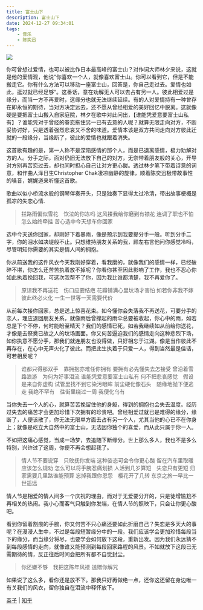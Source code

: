 ```yaml
---
title: 富士山下
description: 富士山下
date: 2024-12-27 09:34:01
tags:
    - 音乐
    - 陈奕迅
---
```

![](富士山下.png)

你可曾想过爱情，也可以被比作日本最高峰的富士山？对作词大师林夕来说，这就是他的爱情观，他说“你喜欢一个人，就像喜欢富士山。你可以看到它，但是不能搬走它。你有什么方法可以移动一座富士山，回答是，你自己走过去。爱情也如此，逛过就已经足够“。这番话，意在劝解无人可以去占有另一人。彼此相爱过是缘分，而当一方不再爱时，这缘分也就无法继续延续。有的人对爱情持有一种曾存在即永恒的期待，当对方决定远去，还不愿从曾经相爱的美好回忆中脱离。这就像硬是要把富士山搬入自家庭院，林夕在歌中对此问出，【谁能凭爱意要富士山私有】？谁能凭对于曾经的眷恋拖住另一已有去意的人呢？就算无限走向对方，不断妥协讨好，只是透着强烈悲哀又不舍的味道。爱情本该是双方共同走向对方彼此迁就的一段缘分，当缘断了，彼此的爱情也就跟着消失。

这首歌有趣的是，第一人称不是深陷感情的那个人，而是已退离感情，极力劝解对方的人。分手之际，面对仍旧无法放下自己的对方，无奈带着朋友般的关心，开导对方别再苦恋过去，却也同时担心自己让对方更心酸。透过林夕笔下带着诗意的词意，和作曲人泽日生Christopher Chak凄凉幽静的旋律，顺着陈奕迅极带故事性的嗓音，娓娓道来听懂这首歌。

歌曲以似小桥流水般的钢琴伴奏开头，只是独奏下显得太过冷清，带出故事梗概是孤凉的失恋心情.

>拦路雨偏似雪花　饮泣的你冻吗
>这风褛我给你磨到有襟花
>连调了职也不怕　怎么始终牵挂
>苦心选中今天想车你回家

选中今天送你回家，却刚好下着暴雨，像是预示到我要提分手一般。听到分手二字，你的泪水如决堤般不止。只想维持朋友关系的我，顾左右言他问你感觉冷吗，尽管明知你需要的其实是情人间的拥抱。

你从前送我的这件风衣今天我刚好穿着，看我磨的，就像我们的感情一样，已经破碎不堪，你怎么还苦苦执着放不掉呢？你看你甚至因此影响了工作，我也不忍心你如此执着挽回我，可这次我帮不了你，因为我比谁都清楚，我不再爱你了。

>原谅我不再送花　伤口应要结疤
>花瓣铺满心里坟场才害怕
>如若你非我不嫁　彼此终必火化
>一生一世等一天需要代价

从前每次接你回家，总是送上惊喜花束。如今懂你会失落我不再送花，可要分手的恋人，理应退回朋友关系，就像雨后曾撑起的雨伞总要被收起，你心中的雨，如若总是下个不停，何时能盼至晴天？我们的感情已死，如若我继续如从前给你送花，才像是去祭奠已故之人的坟场画面。你又何苦逼迫我们的感情走向这种悲烈下场，如你执意不愿分手，那我们就连朋友也没得做，只好相忘于江湖。像是当作彼此不再存在，在心中无声火化了彼此。而把此生执着于只爱一人，得到当然最是佳话，可若相反呢？

>谁都只得那双手　靠拥抱亦难任你拥有
>要拥有必先懂失去怎接受
>曾沿着雪路浪游　为何为好事泪流
>谁能凭爱意要富士山私有
>何不把悲哀感觉　假设是来自你虚构
>试管里找不到它染污眼眸
>前尘硬化像石头　随缘地抛下便逃走
>我绝不罕有　往街里绕过一周
>我便化乌有

当你失去一个人的心，就算苦苦挽留住他的身躯，得到的拥抱也会失去温度。经历过失去的痛苦才会更加珍惜下次拥有的珍贵吧。曾经相爱过就已是难得的缘分，缘断了，人便该散了，你无法无限单方面去占有另一个人，尤其当他的心已不在你身上；就像是屹立大自然中的富士山，无法因你独个的喜爱，而从此只属于你一人。

不如把这痛心感觉，当成一场梦，去追随下断缘分。世上那么多人，我也不是多么特别，兴许过了这周，你便不再会想起我了。

>情人节不要说穿　只敢抚你发端
>这种姿态可会令你更心酸
>留在汽车里取暖　应该怎么规劝
>怎么可以将手腕忍痛划损
>人活到几岁算短　失恋只有更短
>归家需要几里路谁能预算
>忘掉我跟你恩怨　樱花开了几转
>东京之旅一早比一世遥远

情人节是相爱的情人间多一个庆祝的理由，而对于无爱要分开的，只是徒增尴尬不再相关的热闹。我小心而客气只触到你发端，在情人节的照映下，只会让你更心酸吧。

看到你留着割痕的手腕，你又何苦不只心痛还要如此折磨自己？失恋是多天大的事呢？在漫漫人生中，不过是每段短暂缘分中的一段。我们应该学会更加珍惜每段当下的缘分，而当缘分将尽，也要学会如何放下这段，重新出发。因为我们永远猜不到每段感情的走向，就像谁又能预测到每段回家路程的风景。不如就放下这段已无需期待的情，反正往后时间会把所有都不自觉封尘。

>你还嫌不够　我把这陈年风褛
>送赠你解咒

如果说了这么多，看你还是放不下。那我只好再做绝一点，还你这还留在身边唯一有关我们的风衣，留你独自在泪流中释怀放下。

[英子](https://yingzimusic.com/2021/11/1125/#postcontent) | [知乎](https://www.zhihu.com/people/dan-dan-de-autumn)
<p align="right"></p>
